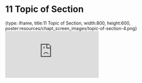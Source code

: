 # 11 Topic of Section
 
{type: iframe, title:11 Topic of Section, width:800, height:600, poster:resources/chapt_screen_images/topic-of-section-4.png}
![](https://datatrail-jhu.github.io/python/no_toc/topic-of-section-4.html)
 

 
